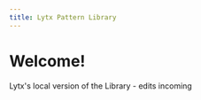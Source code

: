```yaml
---
title: Lytx Pattern Library
---
```


# Welcome!

Lytx's local version of the Library - edits incoming
